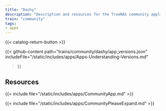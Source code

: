 ```yaml
---
title: "Dashy"
description: "Description and resources for the TrueNAS community application called Dashy."
train: "community"
tags:
- apps
---
```


{{< catalog-return-button >}}

{{< github-content 
    path="trains/community/dashy/app_versions.json"
	includeFile="/static/includes/apps/Apps-Understanding-Versions.md"
>}}

## Resources

{{< include file="/static/includes/apps/CommunityApp.md" >}}

{{< include file="/static/includes/apps/CommunityPleaseExpand.md" >}}

<!--
<div class="docs-sections">

{{< doc-card title="<appname> Deployments" link="/resources/"
descr="How to deploy and configure the <appname> app." >}}

</div>
-->

